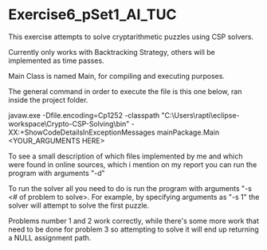 # Exercise6_pSet1_AI_TUC



This exercise attempts to solve cryptarithmetic puzzles using CSP solvers.

Currently only works with Backtracking Strategy, others will be implemented as time passes.

Main Class is named Main, for compiling and executing purposes.

The general command in order to execute the file is this one below, ran inside the project folder.

javaw.exe -Dfile.encoding=Cp1252 -classpath "C:\Users\rapti\eclipse-workspace\Crypto-CSP-Solving\bin" -XX:+ShowCodeDetailsInExceptionMessages mainPackage.Main <YOUR_ARGUMENTS HERE>



To see a small description of which files implemented by me and which were found in online sources, which i mention on my report
you can run the program with arguments "-d"

To run the solver all you need to do is run the program with arguments "-s <# of problem to solve>. For example, by specifying arguments as "-s 1" the solver will attempt to solve
the first puzzle.


Problems number 1 and 2 work correctly, while there's some more work that need to be done for problem 3 so attempting to solve it will end up returning a NULL assignment path.
